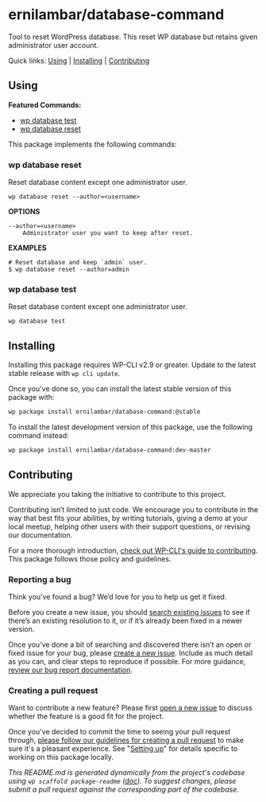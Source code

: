 ernilambar/database-command
===========================

Tool to reset WordPress database. This reset WP database but retains given administrator user account.



Quick links: [Using](#using) | [Installing](#installing) | [Contributing](#contributing)

## Using

**Featured Commands:**

- [wp database test](#wp-database-test)
- [wp database reset](#wp-database-reset)


This package implements the following commands:


### wp database reset

Reset database content except one administrator user.

~~~
wp database reset --author=<username>
~~~

**OPTIONS**

	--author=<username>
		Administrator user you want to keep after reset.

**EXAMPLES**

    # Reset database and keep `admin` user.
    $ wp database reset --author=admin



### wp database test

Reset database content except one administrator user.

~~~
wp database test 
~~~

## Installing

Installing this package requires WP-CLI v2.9 or greater. Update to the latest stable release with `wp cli update`.

Once you've done so, you can install the latest stable version of this package with:

```bash
wp package install ernilambar/database-command:@stable
```

To install the latest development version of this package, use the following command instead:

```bash
wp package install ernilambar/database-command:dev-master
```

## Contributing

We appreciate you taking the initiative to contribute to this project.

Contributing isn’t limited to just code. We encourage you to contribute in the way that best fits your abilities, by writing tutorials, giving a demo at your local meetup, helping other users with their support questions, or revising our documentation.

For a more thorough introduction, [check out WP-CLI's guide to contributing](https://make.wordpress.org/cli/handbook/contributing/). This package follows those policy and guidelines.

### Reporting a bug

Think you’ve found a bug? We’d love for you to help us get it fixed.

Before you create a new issue, you should [search existing issues](https://github.com/ernilambar/database-command/issues?q=label%3Abug%20) to see if there’s an existing resolution to it, or if it’s already been fixed in a newer version.

Once you’ve done a bit of searching and discovered there isn’t an open or fixed issue for your bug, please [create a new issue](https://github.com/ernilambar/database-command/issues/new). Include as much detail as you can, and clear steps to reproduce if possible. For more guidance, [review our bug report documentation](https://make.wordpress.org/cli/handbook/bug-reports/).

### Creating a pull request

Want to contribute a new feature? Please first [open a new issue](https://github.com/ernilambar/database-command/issues/new) to discuss whether the feature is a good fit for the project.

Once you've decided to commit the time to seeing your pull request through, [please follow our guidelines for creating a pull request](https://make.wordpress.org/cli/handbook/pull-requests/) to make sure it's a pleasant experience. See "[Setting up](https://make.wordpress.org/cli/handbook/pull-requests/#setting-up)" for details specific to working on this package locally.


*This README.md is generated dynamically from the project's codebase using `wp scaffold package-readme` ([doc](https://github.com/wp-cli/scaffold-package-command#wp-scaffold-package-readme)). To suggest changes, please submit a pull request against the corresponding part of the codebase.*
